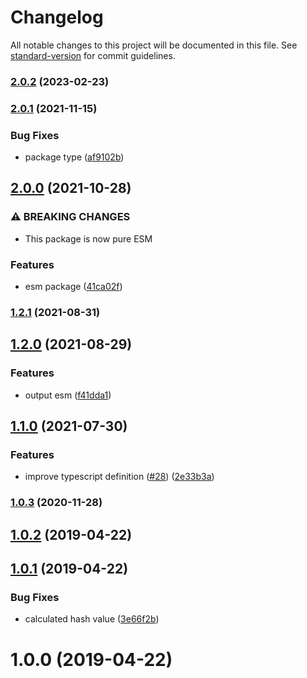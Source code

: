# Changelog

All notable changes to this project will be documented in this file. See [standard-version](https://github.com/conventional-changelog/standard-version) for commit guidelines.

### [2.0.2](https://github.com/justinlettau/hash-value/compare/v2.0.1...v2.0.2) (2023-02-23)

### [2.0.1](https://github.com/justinlettau/hash-value/compare/v2.0.0...v2.0.1) (2021-11-15)


### Bug Fixes

* package type ([af9102b](https://github.com/justinlettau/hash-value/commit/af9102b0e5336c931913a97c4963ad70bd851b52))

## [2.0.0](https://github.com/justinlettau/hash-value/compare/v1.2.1...v2.0.0) (2021-10-28)


### ⚠ BREAKING CHANGES

* This package is now pure ESM

### Features

* esm package ([41ca02f](https://github.com/justinlettau/hash-value/commit/41ca02fdd5531c5ee0bb3147191e3d2377d8c8dc))

### [1.2.1](https://github.com/justinlettau/hash-value/compare/v1.2.0...v1.2.1) (2021-08-31)

## [1.2.0](https://github.com/justinlettau/hash-value/compare/v1.1.0...v1.2.0) (2021-08-29)


### Features

* output esm ([f41dda1](https://github.com/justinlettau/hash-value/commit/f41dda1f401fbdbb6739fbed8929a60538215bac))

## [1.1.0](https://github.com/justinlettau/hash-value/compare/v1.0.3...v1.1.0) (2021-07-30)


### Features

* improve typescript definition ([#28](https://github.com/justinlettau/hash-value/issues/28)) ([2e33b3a](https://github.com/justinlettau/hash-value/commit/2e33b3ac79d0e3d296dd58c473e87f4634dc27e5))

### [1.0.3](https://github.com/justinlettau/hash-value/compare/v1.0.2...v1.0.3) (2020-11-28)

## [1.0.2](https://github.com/justinlettau/hash-value/compare/v1.0.1...v1.0.2) (2019-04-22)



## [1.0.1](https://github.com/justinlettau/hash-value/compare/v1.0.0...v1.0.1) (2019-04-22)


### Bug Fixes

* calculated hash value ([3e66f2b](https://github.com/justinlettau/hash-value/commit/3e66f2b))



# 1.0.0 (2019-04-22)
